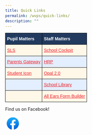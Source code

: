 ```yaml
---
title: Quick Links
permalink: /wvps/quick-links/
description: ""
---
```

<style type="text/css">
.tg  {border-collapse:collapse;border-spacing:0;}
.tg td{border-color:black;border-style:solid;border-width:1px;font-family:Arial, sans-serif;font-size:14px;
  overflow:hidden;padding:10px 5px;word-break:normal;}
.tg th{border-color:black;border-style:solid;border-width:1px;font-family:Arial, sans-serif;font-size:14px;
  font-weight:normal;overflow:hidden;padding:10px 5px;word-break:normal;}
.tg .tg-kxqh{background-color:#223A5E;color:#FFF;font-weight:bold;text-align:left;vertical-align:top}
.tg .tg-2vm6{background-color:#FFF8E8;color:#EC1F26;text-align:left;text-decoration:underline;vertical-align:top}
.tg .tg-t72d{background-color:#E3EEFF;color:#EC1F26;text-align:left;text-decoration:underline;vertical-align:top}
.tg .tg-amaz{background-color:#E3EEFF;color:#042847;text-align:left;vertical-align:top}
.tg .tg-nqym{background-color:#FFF8E8;color:#042847;text-align:left;vertical-align:middle}
</style>
<table class="tg">
<thead>
  <tr>
    <th class="tg-kxqh">Pupil Matters</th>
    <th class="tg-kxqh">Staff Matters</th>
  </tr>
</thead>
<tbody>
  <tr>
    <td class="tg-2vm6"><a href="https://vle.learning.moe.edu.sg/login"><span style="text-decoration:underline;color:#EC1F26">SLS</span></a></td>
    <td class="tg-2vm6"><a href="https://schoolcockpit.moe.gov.sg/"><span style="text-decoration:underline;color:#EC1F26">School Cockpit</span></a><br></td>
  </tr>
  <tr>
    <td class="tg-t72d"><a href="https://pg.moe.edu.sg/"><span style="text-decoration:underline;color:#EC1F26">Parents Gateway</span></a><br></td>
    <td class="tg-t72d"><a href="https://www.hrp.gov.sg/hrp/#/"><span style="text-decoration:underline;color:#EC1F26">HRP</span></a></td>
  </tr>
  <tr>
    <td class="tg-2vm6"><a href="https://workspace.google.com/dashboard"><span style="text-decoration:underline;color:#EC1F26">Student Icon</span></a><br></td>
    <td class="tg-2vm6"><a href="https://idm.opal2.moe.edu.sg/account/login?returnUrl=%2F"><span style="text-decoration:underline;color:#EC1F26">Opal 2.0</span></a></td>
  </tr>
  <tr>
    <td class="tg-amaz"></td>
    <td class="tg-t72d"><a href="https://schoolibrary.moe.edu.sg/westviewpri/cgi-bin/spydus.exe/MSGTRN/WPAC/HOME"><span style="text-decoration:underline;color:#EC1F26">School Library</span></a></td>
  </tr>
  <tr>
    <td class="tg-nqym"><span style="color:#042847;background-color:#FFF8E8"> </span></td>
    <td class="tg-2vm6"><a href="https://forms.moe.edu.sg/"><span style="text-decoration:underline;color:#EC1F26">All Ears Form Builder</span></a></td>
  </tr>
</tbody>
</table>

Find us on Facebook!  

<p><a href="https://www.facebook.com/westviewpri/"><img src="/images/Facebook.png"   style="width:10%"></a></p>
